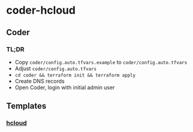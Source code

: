 # coder-hcloud

## Coder

### TL;DR
- Copy `coder/config.auto.tfvars.example` to `coder/config.auto.tfvars`
- Adjust `coder/config.auto.tfvars`
- `cd coder && terraform init && terraform apply`
- Create DNS records
- Open Coder, login with initial admin user

## Templates

### [hcloud](templates/hcloud)
